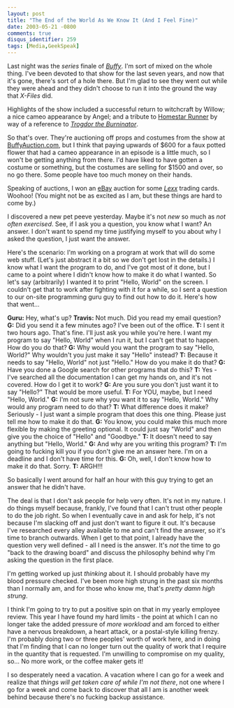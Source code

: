 ```yaml
---
layout: post
title: "The End of the World As We Know It (And I Feel Fine)"
date: 2003-05-21 -0800
comments: true
disqus_identifier: 259
tags: [Media,GeekSpeak]
---
```

Last night was the *series* finale of [*Buffy*](http://www.buffy.com).
I'm sort of mixed on the whole thing. I've been devoted to that show for
the last seven years, and now that it's gone, there's sort of a hole
there. But I'm glad to see they went out while they were ahead and they
didn't choose to run it into the ground the way that *X-Files* did.
 
 Highlights of the show included a successful return to witchcraft by
Willow; a nice cameo appearance by Angel; and a tribute to [Homestar
Runner](http://www.homestarrunner.com/) by way of a reference to
[*Trogdor the
Burninator*](http://www.homestarrunner.com/sbemail58.html).
 
 So that's over. They're auctioning off props and costumes from the show
at [BuffyAuction.com](http://www.buffyauction.com), but I think that
paying upwards of \$600 for a faux potted flower that had a cameo
appearance in an episode is a little much, so I won't be getting
anything from there. I'd have liked to have gotten a costume or
something, but the costumes are selling for \$1500 and over, so no go
there. Some people have too much money on their hands.
 
 Speaking of auctions, I won an [eBay](http://www.ebay.com) auction for
some [*Lexx*](http://www.scifi.com/lexx/) trading cards. Woohoo! (You
might not be as excited as I am, but these things are hard to come by.)
 
 I discovered a new pet peeve yesterday. Maybe it's not *new* so much as
*not often exercised*. See, if I ask you a question, you know what I
want? An answer. I don't want to spend my time justifying myself to you
about why I asked the question, I just want the answer.
 
 Here's the scenario: I'm working on a program at work that will do some
web stuff. (Let's just abstract it a bit so we don't get lost in the
details.) I know what I want the program to do, and I've got most of it
done, but I came to a point where I didn't know how to make it do what I
wanted. So let's say (arbitrarily) I wanted it to print "Hello, World"
on the screen. I couldn't get that to work after fighting with it for a
while, so I sent a question to our on-site programming guru guy to find
out how to do it. Here's how that went...
 
 **Guru:** Hey, what's up?
 **Travis:** Not much. Did you read my email question?
 **G:** Did you send it a few minutes ago? I've been out of the office.
 **T:** I sent it two hours ago. That's fine. I'll just ask you while
you're here. I want my program to say "Hello, World" when I run it, but
I can't get that to happen. How do you do that?
 **G:** Why would you want the program to say "Hello, World?" Why
wouldn't you just make it say "Hello" instead?
 **T:** Because it needs to say "Hello, World" not just "Hello." How do
you make it do that?
 **G:** Have you done a Google search for other programs that do this?
 **T:** Yes - I've searched all the documentation I can get my hands on,
and it's not covered. How do I get it to work?
 **G:** Are you sure you don't just want it to say "Hello?" That would
be more useful.
 **T:** For YOU, maybe, but I need "Hello, World."
 **G:** I'm not sure why you want it to say "Hello, World." Why would
any program need to do that?
 **T:** What difference does it make? Seriously - I just want a simple
program that does this one thing. Please just tell me how to make it do
that.
 **G:** You know, you could make this much more flexible by making the
greeting optional. It could just say "World" and then give you the
choice of "Hello" and "Goodbye."
 **T:** It doesn't need to say anything but "Hello, World."
 **G:** And why are you writing this program?
 **T:** I'm going to fucking kill you if you don't give me an answer
here. I'm on a deadline and I don't have time for this.
 **G:** Oh, well, I don't know how to make it do that. Sorry.
 **T:** ARGH!!!
 
 So basically I went around for half an hour with this guy trying to get
an answer that he didn't have.
 
 The deal is that I don't ask people for help very often. It's not in my
nature. I do things myself because, frankly, I've found that I can't
trust other people to do the job right. So when I eventually cave in and
ask for help, it's not because I'm slacking off and just don't want to
figure it out. It's because I've researched every alley available to me
and can't find the answer, so it's time to branch outwards. When I get
to that point, I already have the question very well defined - all I
need is the answer. It's *not* the time to go "back to the drawing
board" and discuss the philosophy behind why I'm asking the question in
the first place.
 
 I'm getting worked up just *thinking* about it. I should probably have
my blood pressure checked. I've been more high strung in the past six
months than I normally am, and for those who know me, that's *pretty
damn high strung*.
 
 I think I'm going to try to put a positive spin on that in my yearly
employee review. This year I have found my hard limits - the point at
which I can no longer take the added pressure of *more workload* and am
forced to either have a nervous breakdown, a heart attack, or a
postal-style killing frenzy. I'm probably doing two or three peoples'
worth of work here, and in doing that I'm finding that I can no longer
turn out the quality of work that I require in the quantity that is
requested. I'm unwilling to compromise on my quality, so... No more
work, or the coffee maker gets it!
 
 I so desperately need a vacation. A vacation where I can go for a week
and realize that *things will get taken care of while I'm not there*,
not one where I go for a week and come back to discover that all I am is
another week behind because there's no fucking backup assistance.
